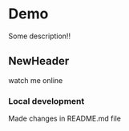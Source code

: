 # Demo

Some description!!

## NewHeader

watch me online

### Local development

Made changes in README.md file
